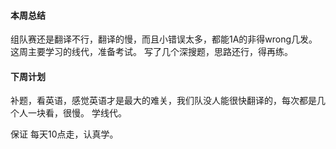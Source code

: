 #### 本周总结
组队赛还是翻译不行，翻译的慢，而且小错误太多，都能1A的非得wrong几发。
这周主要学习的线代，准备考试。
写了几个深搜题，思路还行，得再练。



#### 下周计划
补题，看英语，感觉英语才是最大的难关，我们队没人能很快翻译的，每次都是几个人一块看，很慢。
学线代。


保证 每天10点走，认真学。

